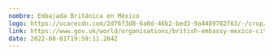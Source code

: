 ```yaml
---
nombre: Embajada Británica en México
logo: https://ucarecdn.com/2d76f3d8-6a0d-46b2-bed3-9a4489782f63/-/crop/141x79/80,0/-/preview/
link: https://www.gov.uk/world/organisations/british-embassy-mexico-city.es-419
date: 2022-08-01T19:59:11.284Z
---
```

